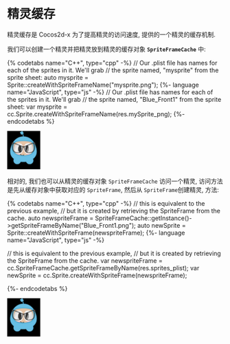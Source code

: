 # 精灵缓存

精灵缓存是 Cocos2d-x 为了提高精灵的访问速度, 提供的一个精灵的缓存机制.

我们可以创建一个精灵并把精灵放到精灵的缓存对象 __`SpriteFrameCache`__ 中:

{% codetabs name="C++", type="cpp" -%}
// Our .plist file has names for each of the sprites in it.  We'll grab
// the sprite named, "mysprite" from the sprite sheet:
auto mysprite = Sprite::createWithSpriteFrameName("mysprite.png");
{%- language name="JavaScript", type="js" -%}
// Our .plist file has names for each of the sprites in it.  We'll grab
// the sprite named, "Blue_Front1" from the sprite sheet:
var mysprite = cc.Sprite.createWithSpriteFrameName(res.mySprite_png);
{%- endcodetabs %}

![](../../en/sprites/sprites-img/i3.png "")

相对的, 我们也可以从精灵的缓存对象 `SpriteFrameCache` 访问一个精灵, 访问方法是先从缓存对象中获取对应的 `SpriteFrame`, 然后从 `SpriteFrame`创建精灵, 方法:

{% codetabs name="C++", type="cpp" -%}
// this is equivalent to the previous example,
// but it is created by retrieving the SpriteFrame from the cache.
auto newspriteFrame = SpriteFrameCache::getInstance()->getSpriteFrameByName("Blue_Front1.png");
auto newSprite = Sprite::createWithSpriteFrame(newspriteFrame);
{%- language name="JavaScript", type="js" -%}

// this is equivalent to the previous example,
// but it is created by retrieving the SpriteFrame from the cache.
var newspriteFrame = cc.SpriteFrameCache.getSpriteFrameByName(res.sprites_plist);
var newSprite = cc.Sprite.createWithSpriteFrame(newspriteFrame);

{%- endcodetabs %}

![](../../en/sprites/sprites-img/i3.png "")

